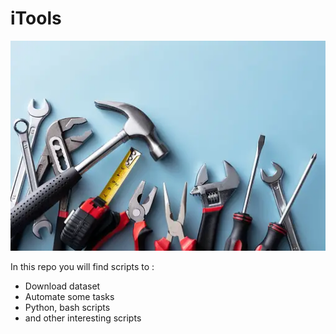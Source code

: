 # iTools

![Untitled](imgs/tools.png)

In this repo you will find scripts to :

- Download dataset
- Automate some tasks
- Python, bash scripts
- and other interesting scripts